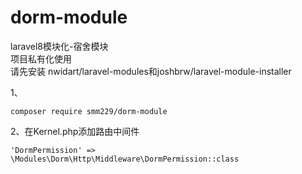 # dorm-module

laravel8模块化-宿舍模块<br/>
项目私有化使用<br/>
请先安装 nwidart/laravel-modules和joshbrw/laravel-module-installer<br/>

1、
```
composer require smm229/dorm-module
```
2、在Kernel.php添加路由中间件<br/>
```
'DormPermission' => \Modules\Dorm\Http\Middleware\DormPermission::class
```

